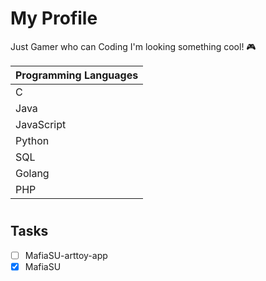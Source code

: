 # My Profile

Just Gamer who can Coding
I'm looking something cool! 🎮

| Programming Languages |
| ----------- |
| C |
| Java |
| JavaScript |
| Python |
| SQL |
| Golang |
| PHP |

#
## Tasks
- [ ] MafiaSU-arttoy-app
- [x] MafiaSU
